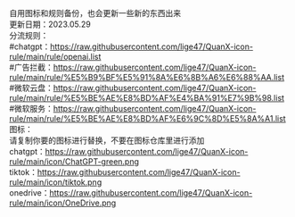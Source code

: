 自用图标和规则备份，也会更新一些新的东西出来  
更新日期：2023.05.29  
分流规则：  
#chatgpt：https://raw.githubusercontent.com/lige47/QuanX-icon-rule/main/rule/openai.list  
#广告拦截：https://raw.githubusercontent.com/lige47/QuanX-icon-rule/main/rule/%E5%B9%BF%E5%91%8A%E6%8B%A6%E6%88%AA.list  
#微软云盘：https://raw.githubusercontent.com/lige47/QuanX-icon-rule/main/rule/%E5%BE%AE%E8%BD%AF%E4%BA%91%E7%9B%98.list  
#微软服务：https://raw.githubusercontent.com/lige47/QuanX-icon-rule/main/rule/%E5%BE%AE%E8%BD%AF%E6%9C%8D%E5%8A%A1.list  
图标：  
请复制你要的图标进行替换，不要在图标仓库里进行添加  
chatgpt：https://raw.githubusercontent.com/lige47/QuanX-icon-rule/main/icon/ChatGPT-green.png  
tiktok：https://raw.githubusercontent.com/lige47/QuanX-icon-rule/main/icon/tiktok.png  
onedrive：https://raw.githubusercontent.com/lige47/QuanX-icon-rule/main/icon/OneDrive.png  
